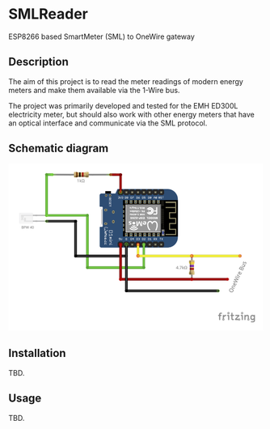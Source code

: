 # SMLReader
ESP8266 based SmartMeter (SML) to OneWire gateway

## Description
The aim of this project is to read the meter readings of modern energy meters and make them available via the 1-Wire bus.

The project was primarily developed and tested for the EMH ED300L electricity meter, but should also work with other energy meters that have an optical interface and communicate via the SML protocol.

## Schematic diagram
![Schematic diagram](doc/media/SMLReader_Schema.png)

## Installation
TBD.

## Usage
TBD.
